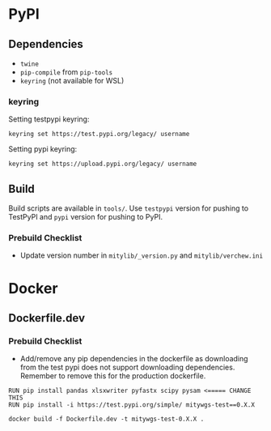 # PyPI

## Dependencies

- `twine`
- `pip-compile` from `pip-tools`
- `keyring` (not available for WSL)

### keyring

Setting testpypi keyring:

```
keyring set https://test.pypi.org/legacy/ username
```

Setting pypi keyring:
```
keyring set https://upload.pypi.org/legacy/ username
```



## Build

Build scripts are available in `tools/`. Use `testpypi` version for pushing to TestPyPI and `pypi` version for pushing to PyPI.

### Prebuild Checklist

- Update version number in `mitylib/_version.py` and `mitylib/verchew.ini`

# Docker

## Dockerfile.dev

### Prebuild Checklist

- Add/remove any pip dependencies in the dockerfile as downloading from the test pypi does not support downloading dependencies. Remember to remove this for the production dockerfile.


```
RUN pip install pandas xlsxwriter pyfastx scipy pysam <===== CHANGE THIS
RUN pip install -i https://test.pypi.org/simple/ mitywgs-test==0.X.X
```


`docker build -f Dockerfile.dev -t mitywgs-test-0.X.X .`